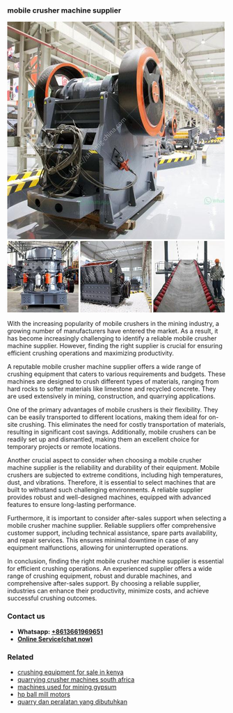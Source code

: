 <h3>mobile crusher machine supplier</h3><img src='1708322741.jpg' alt=''><p>With the increasing popularity of mobile crushers in the mining industry, a growing number of manufacturers have entered the market. As a result, it has become increasingly challenging to identify a reliable mobile crusher machine supplier. However, finding the right supplier is crucial for ensuring efficient crushing operations and maximizing productivity.</p><p>A reputable mobile crusher machine supplier offers a wide range of crushing equipment that caters to various requirements and budgets. These machines are designed to crush different types of materials, ranging from hard rocks to softer materials like limestone and recycled concrete. They are used extensively in mining, construction, and quarrying applications.</p><p>One of the primary advantages of mobile crushers is their flexibility. They can be easily transported to different locations, making them ideal for on-site crushing. This eliminates the need for costly transportation of materials, resulting in significant cost savings. Additionally, mobile crushers can be readily set up and dismantled, making them an excellent choice for temporary projects or remote locations.</p><p>Another crucial aspect to consider when choosing a mobile crusher machine supplier is the reliability and durability of their equipment. Mobile crushers are subjected to extreme conditions, including high temperatures, dust, and vibrations. Therefore, it is essential to select machines that are built to withstand such challenging environments. A reliable supplier provides robust and well-designed machines, equipped with advanced features to ensure long-lasting performance.</p><p>Furthermore, it is important to consider after-sales support when selecting a mobile crusher machine supplier. Reliable suppliers offer comprehensive customer support, including technical assistance, spare parts availability, and repair services. This ensures minimal downtime in case of any equipment malfunctions, allowing for uninterrupted operations.</p><p>In conclusion, finding the right mobile crusher machine supplier is essential for efficient crushing operations. An experienced supplier offers a wide range of crushing equipment, robust and durable machines, and comprehensive after-sales support. By choosing a reliable supplier, industries can enhance their productivity, minimize costs, and achieve successful crushing outcomes.</p><h3>Contact us</h3><ul><li><strong>Whatsapp:&nbsp;<a href="https://wa.me/8613661969651">+8613661969651</a></strong></li><li><a href="https://swt.shibang-china.com/?git&amp;zhl&amp;mobile crusher machine supplier"><strong>Online Service(chat now)</strong></a></li></ul><h3>Related</h3><ul><li><a href='crushing equipment for sale in kenya.md'>crushing equipment for sale in kenya</a></li><li><a href='quarrying crusher machines south africa.md'>quarrying crusher machines south africa</a></li><li><a href='machines used for mining gypsum.md'>machines used for mining gypsum</a></li><li><a href='hp ball mill motors.md'>hp ball mill motors</a></li><li><a href='quarry dan peralatan yang dibutuhkan.md'>quarry dan peralatan yang dibutuhkan</a></li></ul>